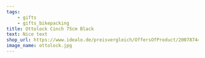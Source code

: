 ```yaml
---
tags:
    - gifts
    - gifts_bikepacking
title: Ottolock Cinch 75cm Black
text: Nice text
shop_url: https://www.idealo.de/preisvergleich/OffersOfProduct/200787443_-ottolock-cinch-lock-75-black-otto-designworks.html
image_name: ottolock.jpg
---
```

